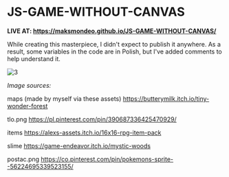 # JS-GAME-WITHOUT-CANVAS
**LIVE AT: https://maksmondeo.github.io/JS-GAME-WITHOUT-CANVAS/**

While creating this masterpiece, I didn't expect to publish it anywhere. As a result, some variables in the code are in Polish, but I've added comments to help understand it.

![3](https://github.com/maksmondeo/JS-GAME-WITHOUT-CANVAS/assets/94876114/97f9673f-95b3-485c-8f9c-de4e9d513a18)




_Image sources:_

maps (made by myself via these assets)
https://butterymilk.itch.io/tiny-wonder-forest

tlo.png 
https://pl.pinterest.com/pin/390687336425470929/

items 
https://alexs-assets.itch.io/16x16-rpg-item-pack

slime
https://game-endeavor.itch.io/mystic-woods

postac.png
https://co.pinterest.com/pin/pokemons-sprite--56224695339523155/
